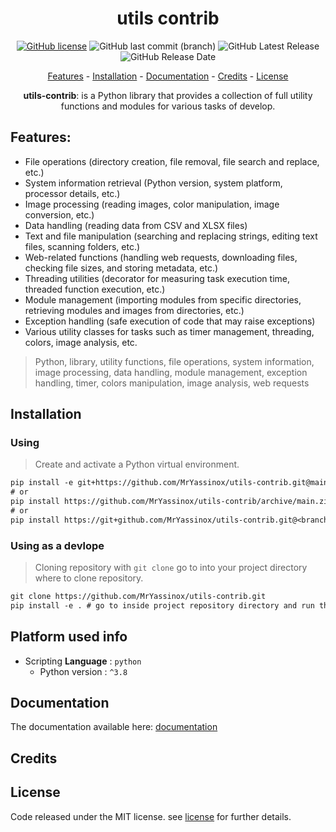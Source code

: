 <div align="center">

# utils contrib
[![GitHub license](https://img.shields.io/github/license/MrYassinox/utils-contrib?color=blue)](./LICENSE)
![GitHub last commit (branch)](https://img.shields.io/github/last-commit/MrYassinox/utils-contrib/main?color=success&style=flat)
![GitHub Latest Release](https://img.shields.io/github/v/release/MrYassinox/utils-contrib)
![GitHub Release Date](https://img.shields.io/github/release-date/MrYassinox/utils-contrib?color=success&style=flat)

[Features](#features) - [Installation](#installation) - [Documentation](#documentation) - [Credits](#credits) - [License](#license)

**utils-contrib**: is a Python library that provides a collection of full utility functions and modules for various tasks of develop.

</div>

## Features:
- File operations (directory creation, file removal, file search and replace, etc.)
- System information retrieval (Python version, system platform, processor details, etc.)
- Image processing (reading images, color manipulation, image conversion, etc.)
- Data handling (reading data from CSV and XLSX files)
- Text and file manipulation (searching and replacing strings, editing text files, scanning folders, etc.)
- Web-related functions (handling web requests, downloading files, checking file sizes, and storing metadata, etc.)
- Threading utilities (decorator for measuring task execution time, threaded function execution, etc.)
- Module management (importing modules from specific directories, retrieving modules and images from directories, etc.)
- Exception handling (safe execution of code that may raise exceptions)
- Various utility classes for tasks such as timer management, threading, colors, image analysis, etc.

> Python, library, utility functions, file operations, system information, image processing, data handling, module management, exception handling, timer, colors manipulation, image analysis, web requests

## Installation
### Using
> Create and activate a Python virtual environment.
```txt
pip install -e git+https://github.com/MrYassinox/utils-contrib.git@main
# or
pip install https://github.com/MrYassinox/utils-contrib/archive/main.zip
# or
pip install https://git+github.com/MrYassinox/utils-contrib.git@<branch_name or hash or version or tag>
```

### Using as a devlope
> Cloning repository with `git clone` go to into your project directory where to clone repository.
```txt
git clone https://github.com/MrYassinox/utils-contrib.git
pip install -e . # go to inside project repository directory and run this command.
```

## Platform used info
- Scripting __Language__ : ``python``
  - Python version : ``^3.8``

## Documentation
The documentation available here: [documentation](./doc/api/)
<!-- The documentation has not available currently. -->

## Credits

## License
Code released under the MIT license. see [license](./LICENSE) for further details.